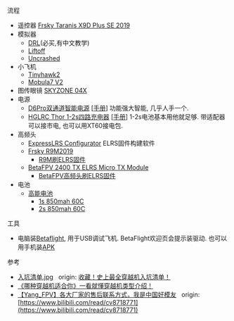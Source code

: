 流程
* 遥控器 [Frsky Taranis X9D Plus SE 2019](./Frsky_X9d_Plus_Se.md)
* 模拟器
  * [DRL](https://store.steampowered.com/app/641780/The_Drone_Racing_League_Simulator)(必买,有中文教学)
  * [Liftoff](https://store.steampowered.com/bundle/24029/Liftoff_Ultimate_Collection)
  * [Uncrashed](https://store.steampowered.com/app/1682970/Uncrashed__FPV_Drone_Simulator/)
* 小飞机
  * [Tinyhawk2](./Tinyhawk2.md)
  * [Mobula7 V2](./Mobula7%20V2.md)
* 图传眼镜 [SKYZONE 04X](./SKYZONE_04X.md)
* 电源
  * [D6Pro双通道智能电源](http://www.hota-exp.com/index.php/pro_v_1_8.html) [[手册](./assets/D6%20Pro%20%E8%AF%A6%E7%BB%86%E8%AF%B4%E6%98%8E%E4%B9%A6-%E4%B8%AD%E6%96%87.pdf)] 功能强大智能, 几乎人手一个.
  * [HGLRC Thor 1-2s四路充电器](https://www.hglrc.com/products/hglrc-thor-1-2s-charger-4-way-4-35v-charging-board-charger-for-fpv-lithium-battery) [[手册](./assets/HGLRC_Thor_1-2s.pdf)] 1-2s电池基本用他就足够. 带适配器可以接市电, 也可以用XT60接电包.
* 高频头
  * [ExpressLRS Configurator](https://github.com/ExpressLRS/ExpressLRS-Configurator) ELRS固件构建软件
  * [Frsky R9M2019](https://www.frsky-rc.com/r9m-2019/)
    - [R9M刷ELRS固件](./R9M2019%E9%AB%98%E9%A2%91%E5%A4%B4%E5%88%B7ELRS.md)
  * [BetaFPV 2400 TX ELRS Micro TX Module](https://betafpv.com/products/elrs-micro-tx-module?variant=39652634722438)
    - [BetaFPV高频头刷ELRS固件](./BetaFPV%202400%20TX%20Micro%201W高频头刷固件.md)
* 电池
  * [高能电池](http://www.gaonengbattery.com/)
    - [1s 850mah 60C](https://www.alibaba.com/product-detail/GAONENG-GNB-1S-850mah-3-8V_1600242051201.html?spm=a2700.shop_plser.41413.22.2ffc11ad1lBpEF)
    - [2s 850mah 60C](https://www.alibaba.com/product-detail/GNB-GAONENG-850MAH-7-6V-HV_1600209319897.html?spm=a2700.shop_plser.41413.14.2ffc11ad1lBpEF)

工具
  * 电脑装[Betaflight](./Betaflight/README.md), 用于USB调试飞机.
      BetaFlight欢迎页会提示装驱动.
    也可以用手机装[APK](./Betaflight/从源码构建AndroidApk.md)

参考
  * [入坑清单.jpg](./assets/faq.jpg)&nbsp;&nbsp; origin: [收藏！史上最全穿越机入坑清单！](http://fpvbang.com/thread-1695-1-1.html)
  * [《哪种穿越机适合你》一看就懂穿越机类型介绍！](https://www.bilibili.com/video/BV11g411L7bB)
  * [【Yang_FPV】各大厂家的售后联系方式，我是中国好模友](./assets/【Yang_FPV】各大厂家的售后联系方式，我是中国好模友.md)&nbsp;&nbsp; origin: [https://www.bilibili.com/read/cv8718771](https://www.bilibili.com/read/cv8718771)